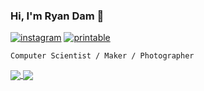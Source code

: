### Hi, I'm Ryan Dam 👋

[![instagram](https://img.shields.io/badge/Instagram-E4405F?style=for-the-badge&logo=instagram&logoColor=white)](https://www.instagram.com/ryan.dam/)
[![printable](https://img.shields.io/badge/Printables-eb6f40?style=for-the-badge&logo=printables&logoColor=white)](https://www.printables.com/@ryandam)

```
Computer Scientist / Maker / Photographer
```

<a href="#">
  <img align="center" src="https://github-readme-stats-sigma-five.vercel.app/api?username=ryandam&show_icons=true&hide_title=true&hide_border=true&hide_rank=true">
</a>
<a href="#">
  <img align="center" src="https://github-readme-stats-sigma-five.vercel.app/api/top-langs/?username=ryandam&langs_count=8&hide=javascript,html,css&hide_title=true&theme=graywhite&layout=compact&custom_title=Languages&card_width=260">
</a>
